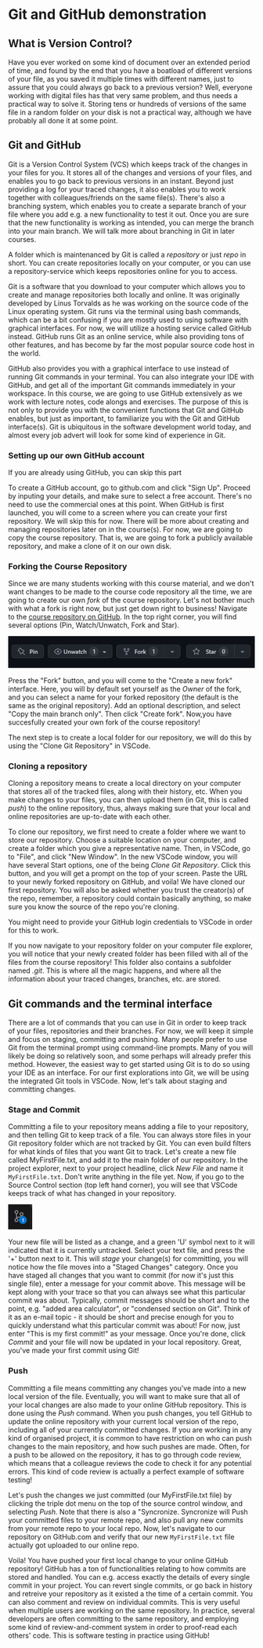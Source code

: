 # Git and GitHub demonstration
## What is Version Control?
Have you ever worked on some kind of document over an extended period of time, and found by the end that you have a boatload of different versions of your file, as you saved it multiple times with different names, just to assure that you could always go back to a previous version? Well, everyone working with digital files has that very same problem, and thus needs a practical way to solve it. Storing tens or hundreds of versions of the same file in a random folder on your disk is not a practical way, although we have probably all done it at some point.

## Git and GitHub
Git is a Version Control System (VCS) which keeps track of the changes in your files for you. It stores all of the changes and versions of your files, and enables you to go back to previous versions in an instant. Beyond just providing a log for your traced changes, it also enables you to work together with colleagues/friends on the same file(s). There's also a branching system, which enables you to create a separate branch of your file where you add e.g. a new functionality to test it out. Once you are sure that the new functionality is working as intended, you can merge the branch into your main branch. We will talk more about branching in Git in later courses.

A folder which is maintenanced by Git is called a <i>repository</i> or just <i>repo</i> in short. You can create repositories locally on your computer, or you can use a repository-service which keeps repositories online for you to access.

Git is a software that you download to your computer which allows you to create and manage repositories both locally and online. It was originally developed by Linus Torvalds as he was working on the source code of the Linux operating system. Git runs via the terminal using bash commands, which can be a bit confusing if you are mostly used to using software with graphical interfaces. For now, we will utilize a hosting service called GitHub instead. GitHub runs Git as an online service, while also providing tons of other features, and has become by far the most popular source code host in the world.

GitHub also provides you with a graphical interface to use instead of running Git commands in your terminal. You can also integrate your IDE with GitHub, and get all of the important Git commands immediately in your workspace. In this course, we are going to use GitHub extensively as we work with lecture notes, code alongs and exercises. The purpose of this is not only to provide you with the convenient functions that Git and GitHub enables, but just as important, to familiarize you with the Git and GitHub interface(s). Git is ubiquitous in the software development world today, and almost every job advert will look for some kind of experience in Git.

### Setting up our own GitHub account
If you are already using GitHub, you can skip this part

To create a GitHub account, go to github.com and click "Sign Up". Proceed by inputing your details, and make sure to select a free account. There's no need to use the commercial ones at this point. When GitHub is first launched, you will come to a screen where you can create your first repository. We will skip this for now. There will be more about creating and managing repositories later on in the course(s). For now, we are going to copy the course repository. That is, we are going to fork a publicly available repository, and make a clone of it on our own disk. 

### Forking the Course Repository
Since we are many students working with this course material, and we don't want changes to be made to the course code repository all the time, we are going to create our own <i>fork</i> of the course repository. Let's not bother much with what a fork is right now, but just get down right to business! Navigate to the <a href="https://github.com/davidbernson/Java-Programming-Mjuk23">course repository on GitHub</a>. In the top right corner, you will find several options (Pin, Watch/Unwatch, Fork and Star). 

![fork](/assets/demo_1/fork.png)

Press the "Fork" button, and you will come to the "Create a new fork" interface. Here, you will by default set yourself as the <i>Owner</i> of the fork, and you can select a name for your forked repository (the default is the same as the original repository). Add an optional description, and select "Copy the main branch only". Then click "Create fork". Now,you have succesfully created your own fork of the course repository!

The next step is to create a local folder for our repository, we will do this by using the "Clone Git Repository" in VSCode.

### Cloning a repository
Cloning a repository means to create a local directory on your computer that stores all of the tracked files, along with their history, etc. When you make changes to your files, you can then upload them (in Git, this is called <i>push</i>) to the online repository, thus, always making sure that your local and online repositories are up-to-date with each other. 

To clone our repository, we first need to create a folder where we want to store our repository. Choose a suitable location on your computer, and create a folder which you give a representative name. Then, in VSCode, go to "File", and click "New Window". In the new VSCode window, you will have several Start options, one of the being <i>Clone Git Repository</i>. Click this button, and you will get a prompt on the top of your screen. Paste the URL to your newly forked repository on GitHub, and voila! We have cloned our first repository. You will also be asked whether you trust the creator(s) of the repo, remember, a repository could contain basically anything, so make sure you know the source of the repo you're cloning.

You might need to provide your GitHub login credentials to VSCode in order for this to work.

If you now navigate to your repository folder on your computer file explorer, you will notice that your newly created folder has been filled with all of the files from the course repository! This folder also contains a subfolder named <i>.git</i>. This is where all the magic happens, and where all the information about your traced changes, branches, etc. are stored.

## Git commands and the terminal interface
There are a lot of commands that you can use in Git in order to keep track of your files, repositories and their branches. For now, we will keep it simple and focus on staging, committing and pushing. Many people prefer to use Git from the terminal prompt using command-line prompts. Many of you will likely be doing so relatively soon, and some perhaps will already prefer this method. However, the easiest way to get started using Git is to do so using your IDE as an interface. For our first explorations into Git, we will be using the integrated Git tools in VSCode. Now, let's talk about staging and committing changes.

### Stage and Commit
Committing a file to your repository means adding a file to your repository, and then telling Git to keep track of a file. You can always store files in your Git repository folder which are not tracked by Git. You can even build filters for what kinds of files that you want Git to track. Let's create a new file called MyFirstFile.txt, and add it to the main folder of our repository. In the project explorer, next to your project headline, click <i>New File</i> and name it `MyFirstFile.txt`. Don't write anything in the file yet. Now, if you go to the Source Control section (top left hand corner), you will see that VSCode keeps track of what has changed in your repository. 

![source_control](/assets/demo_1/source_control.png)

Your new file will be listed as a change, and a green 'U' symbol next to it will indicated that it is currently untracked. Select your text file, and press the '+' button next to it. This will <i>stage</i> your change(s) for committing, you will notice how the file moves into a "Staged Changes" category. Once you have staged all changes that you want to commit (for now it's just this single file), enter a message for your commit above. This message will be kept along with your trace so that you can always see what this particular commit was about. Typically, commit messages should be short and to the point, e.g. "added area calculator", or "condensed section on Git". Think of it as an e-mail topic - it should be short and precise enough for you to quickly understand what this particular commit was about! For now, just enter "This is my first commit!" as your message. Once you're done, click <i>Commit</i> and your file will now be updated in your local repository. Great, you've made your first commit using Git! 

### Push
Committing a file means committing any changes you've made into a new local version of the file. Eventually, you will want to make sure that all of your local changes are also made to your online GitHub repository. This is done using the <i>Push</i> command. When you push changes, you tell GitHub to update the online repository with your current local version of the repo, including all of your currently committed changes. If you are working in any kind of organised project, it is common to have restriction on who can push changes to the main repository, and how such pushes are made. Often, for a push to be allowed on the repository, it has to go through code review, which means that a colleague reviews the code to check it for any potential errors. This kind of code review is actually a perfect example of software testing!

Let's push the changes we just committed (our MyFirstFile.txt file) by clicking the triple dot menu on the top of the source control window, and selecting <i>Push</i>. Note that there is also a "Syncronize. Syncronize will Push your committed files to your remote repo, and also pull any new commits from your remote repo to your local repo. Now, let's navigate to our repository on GitHub.com and verify that our new `MyFirstFile.txt` file actually got uploaded to our online repo.

Voila! You have pushed your first local change to your online GitHub repository! GitHub has a ton of functionalities relating to how commits are stored and handled. You can e.g. access exactly the details of every single commit in your project. You can revert single commits, or go back in history and retreive your repository as it existed a the time of a certain commit. You can also comment and review on individual commits. This is very useful when multiple users are working on the same repository. In practice, several developers are often committing to the same repository, and employing some kind of review-and-comment system in order to proof-read each others' code. This is software testing in practice using GitHub!

